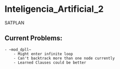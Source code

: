 # Inteligencia_Artificial_2
SATPLAN

Current Problems:
---
	- ~mod_dpll~
		- Might enter infinite loop
		- Can't backtrack more than one node currently
		- Learned Clauses could be better
